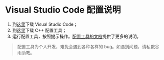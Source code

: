 # Visual Studio Code 配置说明

1. 到[这里](https://code.visualstudio.com)下载 Visual Studio Code；
2. 到[这里](https://v4.vscch.tk)下载 C++ 配置工具；
3. 运行配置工具，按照提示操作。[配置工具的文档](https://v4.vscch.tk/docs)提供了更多的说明。

> 配置工具为个人开发，难免会遇到各种各样的 bug。如遇到问题，请私戳谷雨助教。